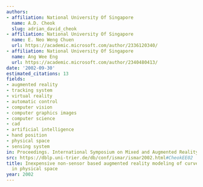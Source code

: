 ```yaml
---
authors:
- affiliation: National University Of Singapore
  name: A.D. Cheok
  slug: adrian_david_cheok
- affiliation: National University Of Singapore
  name: E. Neo Weng Chuen
  url: https://academic.microsoft.com/author/2336120340/
- affiliation: National University Of Singapore
  name: Ang Wee Eng
  url: https://academic.microsoft.com/author/2340480413/
date: '2002-09-30'
estimated_citations: 13
fields:
- augmented reality
- tracking system
- virtual reality
- automatic control
- computer vision
- computer graphics images
- computer science
- cad
- artificial intelligence
- hand position
- physical space
- sensing system
in: Proceedings. International Symposium on Mixed and Augmented Reality
src: https://dblp.uni-trier.de/db/conf/ismar/ismar2002.html#CheokEE02
title: Inexpensive non-sensor based augmented reality modeling of curves and surfaces
  in physical space
year: 2002
---
```

